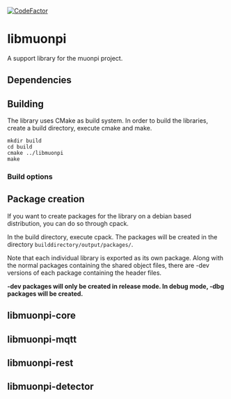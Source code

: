 [![CodeFactor](https://www.codefactor.io/repository/github/muonpi/libmuonpi/badge)](https://www.codefactor.io/repository/github/muonpi/libmuonpi)
# libmuonpi
A support library for the muonpi project.

## Dependencies

## Building
The library uses CMake as build system. In order to build the libraries, create a build directory, execute cmake and make.

    mkdir build
    cd build
    cmake ../libmuonpi
    make

### Build options

## Package creation
If you want to create packages for the library on a debian based distribution, you can do so through cpack.

In the build directory, execute cpack. The packages will be created in the directory `builddirectory/output/packages/`.

Note that each individual library is exported as its own package. Along with the normal packages containing the shared object files, there are -dev versions of each package containing the header files.

**-dev packages will only be created in release mode. In debug mode, -dbg packages will be created.**

## libmuonpi-core

## libmuonpi-mqtt

## libmuonpi-rest

## libmuonpi-detector
